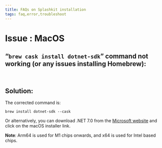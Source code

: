 ```yaml
---
title: FAQs on Splashkit installation
tags: faq,error,troubleshoot
---
```


<h1> Issue : MacOS </h1>

## “`brew cask install dotnet-sdk`” command not working (or any issues installing Homebrew):

<br>

## Solution:

The corrected command is:

```shell
brew install dotnet-sdk --cask
```

Or alternatively, you can download .NET 7.0 from the
[Microsoft website](https://dotnet.microsoft.com/en-us/download/dotnet/7.0) and click on the macOS
installer link.

**Note**: Arm64 is used for M1 chips onwards, and x64 is used for Intel based chips.
